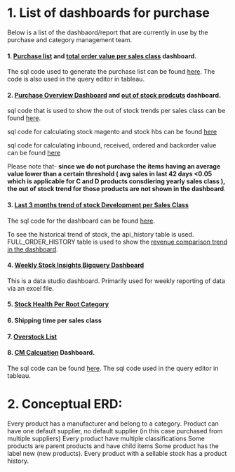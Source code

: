 # 1. List of dashboards for purchase

Below is a list of the dashbaord/report that are currently in use by the purchase and category management team. 

#### 1. [Purchase list](https://dub01.online.tableau.com/#/site/hblonlinesite/views/Purchase_list/product_list?:iid=3) and [total order value per sales class](https://dub01.online.tableau.com/#/site/hblonlinesite/views/Purchase_list/product_list?:iid=2) dashboard. 

The sql code used to generate the purchase list can be found [here](https://github.com/jahidrazan/Codes/blob/main/purchase_list.sql). The code is also used in the query editor in tableau. 


#### 2. [Purchase Overview Dashboard](https://dub01.online.tableau.com/#/site/hblonlinesite/views/purchase_overview_dashboard/PurchaseOverview?:iid=1) and [out of stock prodcuts](https://dub01.online.tableau.com/#/site/hblonlinesite/views/purchase_overview_dashboard/PurchaseOverview?:iid=1) dashboard. 

sql code that is used to show the out of stock trends per sales class can be found [here](https://github.com/jahidrazan/Codes/blob/main/Purchase%20Overview%20Dashboard_code_to_calculate_out_of_stock_percentage.sql). 

sql code for calculating stock magento and stock hbs can be found [here](https://github.com/jahidrazan/Codes/blob/main/calculate%20stock%20magento%20and%20stock%20hbs.sql)

sql code for calculating inbound, received, ordered and backorder value can be found [here](https://github.com/jahidrazan/Codes/blob/main/calculate%20inbound%2C%20ordered%20and%20backorder%20value.sql)
    
Please note that- **since we do not purchase the items having an average value lower than a certain threshold ( avg sales in last 42 days <0.05 which is applicable for C and D products consdiering yearly sales class ), the out of stock trend for those products are not shown in the dashboard**.
        
#### 3. [Last 3 months trend of stock Development per Sales Class](https://dub01.online.tableau.com/#/site/hblonlinesite/views/StockDevlopmentPerSalesClass/StockTrendDashboard?:iid=1)

The sql code for the dashboard can be found [here](https://github.com/jahidrazan/Codes/blob/main/stock_devlopment_per_sales_class.sql).

To see the historical trend of stock, the api_history table is used. FULL_ORDER_HISTORY table is used to show the [revenue comparison trend in the dashboard](https://dub01.online.tableau.com/#/site/hblonlinesite/views/StockDevlopmentPerSalesClass/RevenueandStockDevlopment?:iid=5). 

#### 4. [Weekly Stock Insights Bigquery Dashboard](https://lookerstudio.google.com/reporting/83a55b9f-dcd2-4342-b6c1-863cbc5021f8/page/tNy8B)

This is a data studio dashboard. Primarily used for weekly reporting of data via an excel file. 

#### 5. [Stock Health Per Root Category](https://dub01.online.tableau.com/#/site/hblonlinesite/views/Product_Stock_Inventory_with_Last28_Days_Sales/DashboardTotalValuePerRCANDSALESCLASS?:iid=1)

#### 6. Shipping time per sales class

#### 7. [Overstock List](https://dub01.online.tableau.com/#/site/hblonlinesite/views/Overstockproductlistallproducts/OVERSTOCK_LIST?:iid=2)


#### 8. [CM Calcuation](https://dub01.online.tableau.com/#/site/hblonlinesite/views/CM_Calculation_including_Amazon/Cost_Dashboard?:iid=1) Dashboard. 

The sql code can be found [here](https://github.com/jahidrazan/Codes/blob/main/CM_calculation.sql). The sql code used in the query editor in tableau. 

# 2. Conceptual ERD:

Every product has a manufacturer and belong to a category.
Product can have one default supplier, no default supplier (in this case purchased from multiple suppliers)
Every product have multiple classifications
Some products are parent products and have child items
Some product has the label new (new products).
Every product with a sellable stock has a product history. 


